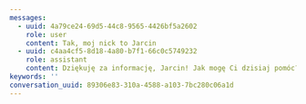 ```yaml
---
messages:
  - uuid: 4a79ce24-69d5-44c8-9565-4426bf5a2602
    role: user
    content: Tak, moj nick to Jarcin
  - uuid: c4aa4cf5-8d18-4a80-b7f1-66c0c5749232
    role: assistant
    content: Dziękuję za informację, Jarcin! Jak mogę Ci dzisiaj pomóc?
keywords: ''
conversation_uuid: 89306e83-310a-4588-a103-7bc280c06a1d
---
```

